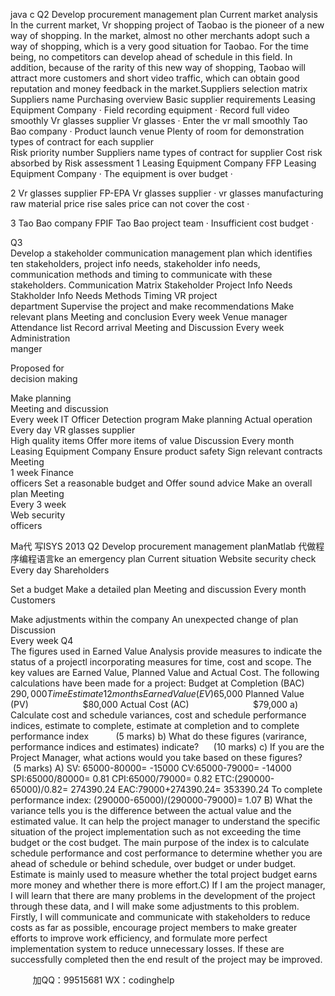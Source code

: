 java c
Q2 Develop procurement management plan 
Current market analysis In the current market, Vr shopping project of Taobao is the pioneer of a new way of shopping. In the market, almost no other merchants adopt such a way of shopping, which is a very good situation for Taobao. For the time being, no competitors can develop ahead of schedule in this field. In addition, because of the rarity of this new way of shopping, Taobao will attract more customers and short video traffic, which can obtain good reputation and money feedback in the market.Suppliers selection matrix Suppliers name Purchasing overview Basic supplier requirements Leasing Equipment Company 
·  Field recording equipment 
·  Record full video smoothly Vr glasses supplier Vr glasses 
·  Enter the vr mall smoothly Tao Bao company 
·  Product launch venue 
Plenty of room for demonstration types of contract for each supplier  
Risk priority number 
Suppliers name 
types of contract for supplier 
Cost risk absorbed by 
Risk assessment 
1 
Leasing Equipment Company 
FFP 
Leasing Equipment Company 
·  The equipment is over budget 
·  

2 
Vr glasses supplier 
FP-EPA 
Vr glasses supplier 
·  vr glasses manufacturing raw material price rise sales price can not cover the cost 
·  

3 
Tao Bao company 
FPIF 
Tao Bao project team 
·  Insufficient cost budget 
·  

Q3  
Develop a stakeholder communication management plan which identifies ten stakeholders, project info needs, stakeholder info needs, communication methods and timing to communicate with these stakeholders. Communication Matrix 
Stakeholder 
Project Info Needs 
Stakholder Info Needs 
Methods 
Timing 
VR 
project  
department 
Supervise the project and make recommendations 
Make relevant plans 
Meeting and conclusion 
Every week 
Venue manager 
Attendance list 
Record arrival 
Meeting and Discussion 
Every week 
Administration  
manger 

Proposed for  
decision making 

Make planning  
Meeting and discussion  
Every week 
IT Officer 
Detection program 
Make planning 
Actual operation 
Every day 
VR glasses supplier  
High quality items 
Offer more items of value 
Discussion 
Every month 
Leasing Equipment Company 
Ensure product safety 
Sign relevant contracts 
Meeting  
1 week 
Finance  
officers 
Set a reasonable budget and Offer sound advice 
Make an overall plan 
Meeting  
Every 3 week  
Web security  
officers  

Ma代 写ISYS 2013 Q2 Develop procurement management planMatlab
代做程序编程语言ke an emergency plan 
Current situation 
Website security check 
Every day 
Shareholders 

Set a budget 
Make a detailed plan 
Meeting and discussion 
Every month 
Customers 

Make adjustments within the company 
An unexpected change of plan 
Discussion  
Every week 
Q4  
The figures used in Earned Value Analysis provide measures to indicate the status of a projectl incorporating measures for time, cost and scope. The key values are Earned Value, Planned Value and Actual Cost. The following calculations have been made for a project:
Budget at Completion (BAC)        $290,000
Time Estimate                           12 months
Earned Value (EV)                       $65,000
Planned Value (PV)                      $80,000
Actual Cost (AC)                          $79,000
a) Calculate cost and schedule variances, cost and schedule performance indices, estimate to complete, estimate at completion and to complete performance index           (5 marks)
b) What do these figures (varirance, performance indices and estimates) indicate?      (10 marks)
c) If you are the Project Manager, what actions would you take based on these figures?         (5 marks)
A)
SV: 65000-80000= -15000 
CV:65000-79000= -14000 
SPI:65000/80000= 0.81 
CPI:65000/79000= 0.82 
ETC:(290000-65000)/0.82= 274390.24 
EAC:79000+274390.24= 353390.24 
To complete performance index: (290000-65000)/(290000-79000)= 1.07 
B) What the variance tells you is the difference between the actual value and the estimated value. It can help the project manager to understand the specific situation of the project implementation such as not exceeding the time budget or the cost budget. The main purpose of the index is to calculate schedule performance and cost performance to determine whether you are ahead of schedule or behind schedule, over budget or under budget. Estimate is mainly used to measure whether the total project budget earns more money and whether there is more effort.C) If I am the project manager, I will learn that there are many problems in the development of the project through these data, and I will make some adjustments to this problem. Firstly, I will communicate and communicate with stakeholders to reduce costs as far as possible, encourage project members to make greater efforts to improve work efficiency, and formulate more perfect implementation system to reduce unnecessary losses. If these are successfully completed then the end result of the project may be improved.



         
加QQ：99515681  WX：codinghelp
